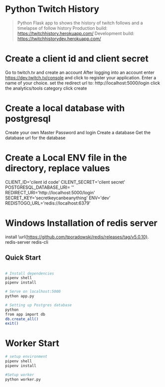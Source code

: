 # Python Twitch History

> Python Flask app to shows the history of twitch follows and a timelapse of follow history
Production build: https://twitchhistory.herokuapp.com/
Development build: https://twitchhistorydev.herokuapp.com/

# Create a client id and client secret
Go to twitch.tv and create an account
After logging into an account enter https://dev.twitch.tv/console and click to register your application. 
Enter a name of your choice.
set the redirect url to: http://localhost:5000/login
click the analytics/tools category
click create

# Create a local database with postgresql
Create your own Master Password and login
Create a database
Get the database url for the database

# Create a Local ENV file in the directory, replace values
CLIENT_ID='cilent id code'
CILENT_SECRET='cilent secret'
POSTGRESQL_DATABASE_URI= ''
REDIRECT_URI='http://localhost:5000/login'
SECRET_KEY='secretkeycanbeanything'
ENV='dev'
REDISTOGO_URL='redis://localhost:6379'
 
# Windows Installation of redis server
install \url{https://github.com/tporadowski/redis/releases/tag/v5.0.10}. 
redis-server
redis-cli

## Quick Start

```bash

# Install dependencies
pipenv shell
pipenv install

# Serve on localhost:5000
python app.py

# Setting up Postgres database
python
from app import db
db.create_all()
exit()
```

# Worker Start
```bash
# setup environment
pipenv shell
pipenv install

#Setup worker
python worker.py
```